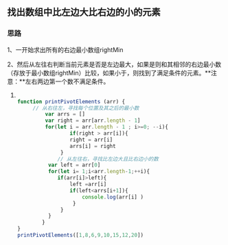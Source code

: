 ## 找出数组中比左边大比右边的小的元素

### 思路

1、一开始求出所有的右边最小数组rightMin

2、然后从左往右判断当前元素是否是左边最大，如果是则和其相邻的右边最小数（存放于最小数组rightMin）比较，如果小于，则找到了满足条件的元素。**注意：**左右两边第一个数不满足条件。

1. ```js
   
   function printPivotElements (arr) {
   		// 从右往左，寻找每个位置及其之后的最小数
     		var arrs = []
     		var right = arr[arr.length - 1]
         	for(let i = arr.length - 1 ; i>=0; --i){
             		if(right > arr[i]){
                   	right = arr[i]
                   	arrs[i] = right
                 }
             	// 从左往右，寻找比左边大且比右边小的数
             var left = arr[0]
             for(let i= 1;i<arr.length-1;++i){
               	if(arr[i]>left){
                   	left =arr[i] 
                   	if(left<arrs[i+1]){
                       	console.log(arr[i] )
                     }
                 }
             }
           }
   }
   printPivotElements([1,8,6,9,10,15,12,20])
   ```

   